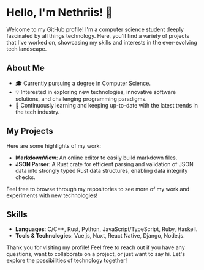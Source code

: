 # Hello, I'm Nethriis! 👋

Welcome to my GitHub profile! I'm a computer science student deeply fascinated by all things technology. Here, you'll find a variety of projects that I've worked on, showcasing my skills and interests in the ever-evolving tech landscape.

## About Me

- 🎓 Currently pursuing a degree in Computer Science.
- 💡 Interested in exploring new technologies, innovative software solutions, and challenging programming paradigms.
- 🌱 Continuously learning and keeping up-to-date with the latest trends in the tech industry.

## My Projects

Here are some highlights of my work:

- **MarkdownView**: An online editor to easily build markdown files.
- **JSON Parser**: A Rust crate for efficient parsing and validation of JSON data into strongly typed Rust data structures, enabling data integrity checks.

Feel free to browse through my repositories to see more of my work and experiments with new technologies!

## Skills

- **Languages**: C/C++, Rust, Python, JavaScript/TypeScript, Ruby, Haskell.
- **Tools & Technologies**: Vue.js, Nuxt, React Native, Django, Node.js.

Thank you for visiting my profile! Feel free to reach out if you have any questions, want to collaborate on a project, or just want to say hi. Let's explore the possibilities of technology together!

